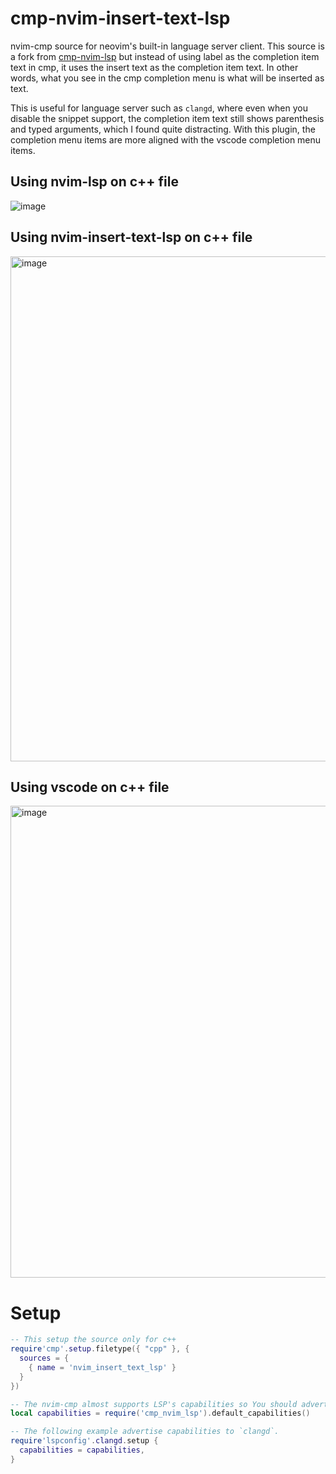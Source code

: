# cmp-nvim-insert-text-lsp

nvim-cmp source for neovim's built-in language server client. This source is a fork from [cmp-nvim-lsp](https://github.com/hrsh7th/cmp-nvim-lsp)
but instead of using label as the completion item text in cmp, it uses the insert text as the completion item text. 
In other words, what you see in the cmp completion menu is what will be inserted as text.

This is useful for language server such as `clangd`, where even when you disable the snippet support, 
the completion item text still shows parenthesis and typed arguments, which I found quite distracting.
With this plugin, the completion menu items are more aligned with the vscode completion menu items.

## Using nvim-lsp on c++ file

![image](https://user-images.githubusercontent.com/38927155/154865731-634f40ab-1781-4280-aeca-ec6ed8506cca.png)

## Using nvim-insert-text-lsp on c++ file

<img width="808" alt="image" src="https://user-images.githubusercontent.com/38927155/154865868-5f185233-b8db-499b-a318-1402699e0482.png">

## Using vscode on c++ file

<img width="755" alt="image" src="https://user-images.githubusercontent.com/38927155/154865896-d7df83d0-d88a-4c09-9b75-4c16580d6613.png">

# Setup

```lua
-- This setup the source only for c++
require'cmp'.setup.filetype({ "cpp" }, {
  sources = {
    { name = 'nvim_insert_text_lsp' }
  }
})

-- The nvim-cmp almost supports LSP's capabilities so You should advertise it to LSP servers..
local capabilities = require('cmp_nvim_lsp').default_capabilities()

-- The following example advertise capabilities to `clangd`.
require'lspconfig'.clangd.setup {
  capabilities = capabilities,
}
```
